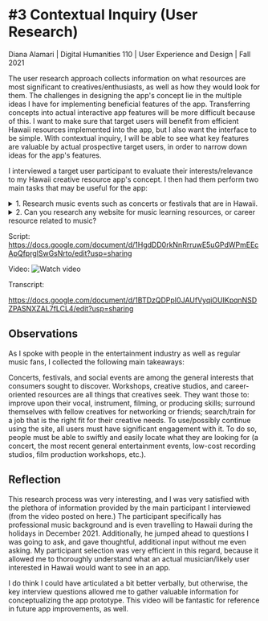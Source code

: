 # #3 Contextual Inquiry (User Research)
Diana Alamari | Digital Humanities 110 | User Experience and Design | Fall 2021


The user research approach collects information on what resources are most significant to creatives/enthusiasts, as well as how they would look for them. The challenges in designing the app's concept lie in the multiple ideas I have for implementing beneficial features of the app. Transferring concepts into actual interactive app features will be more difficult because of this. I want to make sure that target users will benefit from efficient Hawaii resources implemented into the app, but I also want the interface to be simple. With contextual inquiry, I will be able to see what key features are valuable by actual prospective target users, in order to narrow down ideas for the app's features. 


I interviewed a target user participant to evaluate their interests/relevance to my Hawaii creative resource app's concept. I then had them perform two main tasks that may be useful for the app:



<details>
 <summary> 1. Research music events such as concerts or festivals that are in Hawaii. </summary>
    
>  - Can you go on Google or whatever method you would use to do this?
>  - Can you select a concert, possibly one that you might be interested in?
>  - Do you like the layout of the page? The filter, sort, and other options to narrow search?
    </details>
    
    
  <details>
  <summary> 2. Can you research any website for music learning resources, or career resource related to music? </summary>
    
>  - Can you research any website for music learning resources, or career resource related to music? Either or.
>  - Do you like the layout and method of navigating?
>  - What possible recommendations would you give to improve your search?
    </details>
  
  
  





Script:
https://docs.google.com/document/d/1HgdDD0rkNnRrruwE5uGPdWPmEEcApQfprglSwGsNrto/edit?usp=sharing

Video:
![Watch video](https://youtu.be/mx73aik3bpc)

Transcript:

https://docs.google.com/document/d/1BTDzQDPpI0JAUfVyqiOUIKpqnNSDZPASNXZAL7fLCL4/edit?usp=sharing





## Observations 

As I spoke with people in the entertainment industry as well as regular music fans, I collected the following main takeaways:

Concerts, festivals, and social events are among the general interests that consumers sought to discover.
Workshops, creative studios, and career-oriented resources are all things that creatives seek. They want those to: improve upon their vocal, instrument, filming, or producing skills; surround themselves with fellow creatives for networking or friends; search/train for a job that is the right fit for their creative needs.
To use/possibly continue using the site, all users must have significant engagement with it. To do so, people must be able to swiftly and easily locate what they are looking for (a concert, the most recent general entertainment events, low-cost recording studios, film production workshops, etc.).


## Reflection

This research process was very interesting, and I was very satisfied with the plethora of information provided by the main participant I interviewed (from the video posted on here.) The participant specifically has professional music background and is even travelling to Hawaii during the holidays in December 2021. Additionally, he jumped ahead to questions I was going to ask, and gave thoughtful, additional input without me even asking. My participant selection was very efficient in this regard, because it allowed me to thoroughly understand what an actual musician/likely user interested in Hawaii would want to see in an app. 

I do think I could have articulated a bit better verbally, but otherwise, the key interview questions allowed me to gather valuable information for conceptualizing the app prototype. This video will be fantastic for reference in future app improvements, as well. 
